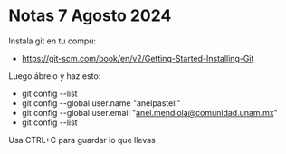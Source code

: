 # Notas 7 Agosto 2024
Instala git en tu compu:
- https://git-scm.com/book/en/v2/Getting-Started-Installing-Git

Luego ábrelo y haz esto:
- git config --list
- git config --global user.name "anelpastell"
- git config --global user.email "anel.mendiola@comunidad.unam.mx"
- git config --list

Usa CTRL+C para guardar lo que llevas


